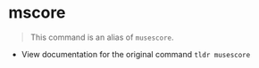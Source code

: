 # mscore
> This command is an alias of `musescore`.

- View documentation for the original command
`tldr musescore`
